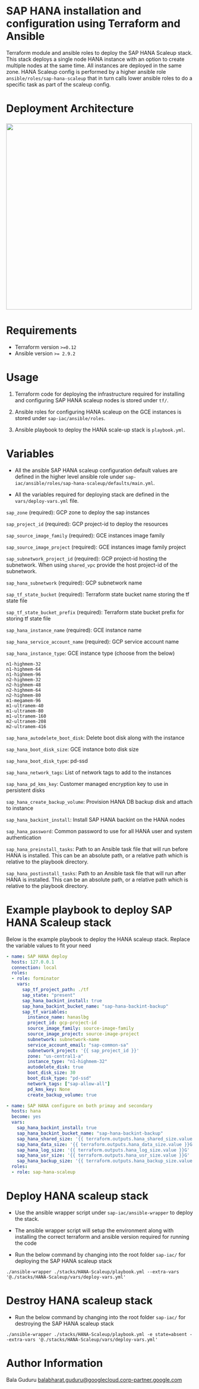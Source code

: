 # SAP HANA installation and configuration using Terraform and Ansible

Terraform module and ansible roles to deploy the SAP HANA Scaleup stack. This stack deploys a single node HANA instance with an option to create multiple nodes at the same time. All instances are deployed in the same zone. HANA Scaleup config is performed by a higher ansible role `ansible/roles/sap-hana-scaleup` that in turn calls lower ansible roles to do a specific task as part of the scaleup config.

# Deployment Architecture

### <img src="images/scaleup.png" width="500px">

# Requirements

* Terraform version `>=0.12`
* Ansible version `>= 2.9.2`

# Usage

1. Terraform code for deploying the infrastructure required for installing and configuring SAP HANA scaleup nodes is stored under `tf/`.

2. Ansible roles for configuring HANA scaleup on the GCE instances is stored under `sap-iac/ansible/roles`.

3. Ansible playbook to deploy the HANA scale-up stack is `playbook.yml`.

# Variables

* All the ansible SAP HANA scaleup configuration default values are defined in the higher level ansible role under `sap-iac/ansible/roles/sap-hana-scaleup/defaults/main.yml`.

* All the variables required for deploying stack are defined in the `vars/deploy-vars.yml` file.

`sap_zone` (required): GCP zone to deploy the sap instances 

`sap_project_id` (required): GCP project-id to deploy the resources

`sap_source_image_family` (required): GCE instances image family

`sap_source_image_project` (required): GCE instances image family project

`sap_subnetwork_project_id` (required): GCP project-id hosting the subnetwork. When using `shared_vpc` provide the host project-id of the subnetwork.

`sap_hana_subnetwork` (required): GCP subnetwork name

`sap_tf_state_bucket` (required): Terraform state bucket name storing the tf state file

`sap_tf_state_bucket_prefix` (required): Terraform state bucket prefix for storing tf state file

`sap_hana_instance_name` (required): GCE instance name

`sap_hana_service_account_name` (required): GCP service account name

`sap_hana_instance_type`: GCE instance type (choose from the below)
```hcl
n1-highmem-32
n1-highmem-64
n1-highmem-96
n2-highmem-32
n2-highmem-48
n2-highmem-64
n2-highmem-80
m1-megamem-96
m1-ultramem-40
m1-ultramem-80
m1-ultramem-160
m2-ultramem-208
m2-ultramem-416
```
`sap_hana_autodelete_boot_disk`: Delete boot disk along with the instance

`sap_hana_boot_disk_size`: GCE instance boto disk size

`sap_hana_boot_disk_type`: pd-ssd

`sap_hana_network_tags`: List of network tags to add to the instances

`sap_hana_pd_kms_key`: Customer managed encryption key to use in persistent disks 

`sap_hana_create_backup_volume`: Provision HANA DB backup disk and attach to instance

`sap_hana_backint_install`: Install SAP HANA backint on the HANA nodes

`sap_hana_password`: Common password to use for all HANA user and system authentication

`sap_hana_preinstall_tasks`: Path to an Ansible task file that will run before HANA is installed. This can be an absolute path, or a relative path which is relative to the playbook directory.

`sap_hana_postinstall_tasks`: Path to an Ansible task file that will run after HANA is installed. This can be an absolute path, or a relative path which is relative to the playbook directory.

# Example playbook to deploy SAP HANA Scaleup stack

Below is the example playbook to deploy the HANA scaleup stack. Replace the variable values to fit your need

```yaml
- name: SAP HANA deploy
  hosts: 127.0.0.1
  connection: local
  roles:
  - role: forminator
    vars:
      sap_tf_project_path: ./tf
      sap_state: "present"
      sap_hana_backint_install: true
      sap_hana_backint_bucket_name: "sap-hana-backint-backup"
      sap_tf_variables:
        instance_name: hanaslbg
        project_id: gcp-project-id
        source_image_family: source-image-family
        source_image_project: source-image-project
        subnetwork: subnetwork-name
        service_account_email: "sap-common-sa"
        subnetwork_project: '{{ sap_project_id }}'
        zone: "us-central1-a"
        instance_type: "n1-highmem-32"
        autodelete_disk: true
        boot_disk_size: 30
        boot_disk_type: "pd-ssd"
        network_tags: ["sap-allow-all"]
        pd_kms_key: None
        create_backup_volume: true

- name: SAP HANA configure on both primay and secondary
  hosts: hana
  become: yes
  vars:
    sap_hana_backint_install: true
    sap_hana_backint_bucket_name: "sap-hana-backint-backup"
    sap_hana_shared_size: '{{ terraform.outputs.hana_shared_size.value }}G'
    sap_hana_data_size: '{{ terraform.outputs.hana_data_size.value }}G'
    sap_hana_log_size: '{{ terraform.outputs.hana_log_size.value }}G'
    sap_hana_usr_size: '{{ terraform.outputs.hana_usr_size.value }}G'
    sap_hana_backup_size: '{{ terraform.outputs.hana_backup_size.value - 1 }}G'
  roles:
  - role: sap-hana-scaleup
```

# Deploy HANA scaleup stack

* Use the ansible wrapper script under `sap-iac/ansible-wrapper` to deploy the stack. 

* The ansible wrapper script will setup the environment along with installing the correct terraform and ansible version required for running the code

* Run the below command by changing into the root folder `sap-iac/` for deploying the SAP HANA scaleup stack

`./ansible-wrapper ./stacks/HANA-Scaleup/playbook.yml --extra-vars '@./stacks/HANA-Scaleup/vars/deploy-vars.yml'`

# Destroy HANA scaleup stack

* Run the below command by changing into the root folder `sap-iac/` for destroying the SAP HANA scaleup stack

`./ansible-wrapper ./stacks/HANA-Scaleup/playbook.yml -e state=absent --extra-vars '@./stacks/HANA-Scaleup/vars/deploy-vars.yml'`

# Author Information

Bala Guduru <balabharat.guduru@googlecloud.corp-partner.google.com>